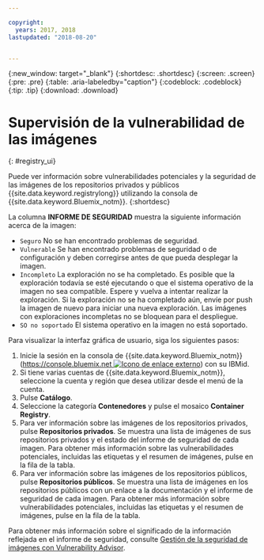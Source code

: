 ```yaml
---

copyright:
  years: 2017, 2018
lastupdated: "2018-08-20"


---
```


{:new_window: target="_blank"}
{:shortdesc: .shortdesc}
{:screen: .screen}
{:pre: .pre}
{:table: .aria-labeledby="caption"}
{:codeblock: .codeblock}
{:tip: .tip}
{:download: .download}


# Supervisión de la vulnerabilidad de las imágenes
{: #registry_ui}

Puede ver información sobre vulnerabilidades potenciales y la seguridad de las imágenes de los repositorios privados y públicos {{site.data.keyword.registrylong}} utilizando la consola de {{site.data.keyword.Bluemix_notm}}.
{:shortdesc}

La columna **INFORME DE SEGURIDAD** muestra la siguiente información acerca de la imagen:
-   `Seguro` No se han encontrado problemas de seguridad.
-   `Vulnerable` Se han encontrado problemas de seguridad o de configuración y deben corregirse antes de que pueda desplegar la imagen.
-   `Incompleto` La exploración no se ha completado. Es posible que la exploración todavía se esté ejecutando o que el sistema operativo de la imagen no sea compatible. Espere y vuelva a intentar realizar la exploración. Si la exploración no se ha completado aún, envíe por push la imagen de nuevo para iniciar una nueva exploración. Las imágenes con exploraciones incompletas no se bloquean para el despliegue.
-   `SO no soportado` El sistema operativo en la imagen no está soportado.

Para visualizar la interfaz gráfica de usuario, siga los siguientes pasos:

1.  Inicie la sesión en la consola de {{site.data.keyword.Bluemix_notm}} ([https://console.bluemix.net ![Icono de enlace externo](../../icons/launch-glyph.svg "Icono de enlace externo")](https://console.bluemix.net)) con su IBMid.
2.  Si tiene varias cuentas de {{site.data.keyword.Bluemix_notm}}, seleccione la cuenta y región que desea utilizar desde el menú de la cuenta.
3.  Pulse **Catálogo**.
4.  Seleccione la categoría **Contenedores** y pulse el mosaico **Container Registry**.
5.  Para ver información sobre las imágenes de los repositorios privados, pulse **Repositorios privados**. Se muestra una lista de imágenes de sus repositorios privados y el estado del informe de seguridad de cada imagen. Para obtener más información sobre las vulnerabilidades potenciales, incluidas las etiquetas y el resumen de imágenes, pulse en la fila de la tabla.
6.  Para ver información sobre las imágenes de los repositorios públicos, pulse **Repositorios públicos**. Se muestra una lista de imágenes en los repositorios públicos con un enlace a la documentación y el informe de seguridad de cada imagen. Para obtener más información sobre vulnerabilidades potenciales, incluidas las etiquetas y el resumen de imágenes, pulse en la fila de la tabla.

Para obtener más información sobre el significado de la información reflejada en el informe de seguridad,
consulte [Gestión de la seguridad de imágenes con Vulnerability Advisor](../va/va_index.html).
